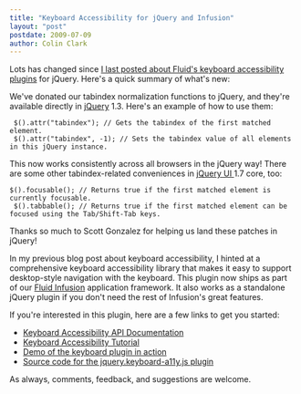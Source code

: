```yaml
---
title: "Keyboard Accessibility for jQuery and Infusion"
layout: "post"
postdate: 2009-07-09
author: Colin Clark
---
```


Lots has changed since <a href="http://fluidproject.org/blog/2008/01/11/jquery-tabindex-plugin/">I last posted about Fluid's keyboard accessibility plugins</a> for jQuery. Here's a quick summary of what's new:

We've donated our tabindex normalization functions to jQuery, and they're available directly in <a href="http://jquery.com">jQuery</a> 1.3. Here's an example of how to use them:

```
 $().attr("tabindex"); // Gets the tabindex of the first matched element.
 $().attr("tabindex", -1); // Sets the tabindex value of all elements in this jQuery instance.
```

This now works consistently across all browsers in the jQuery way! There are some other tabindex-related conveniences in <a href="http://ui.jquery.com"> jQuery UI </a>1.7 core, too:

```
$().focusable(); // Returns true if the first matched element is currently focusable.
 $().tabbable(); // Returns true if the first matched element can be focused using the Tab/Shift-Tab keys.
```

Thanks so much to Scott Gonzalez for helping us land these patches in jQuery!

In my previous blog post about keyboard accessibility, I hinted at a comprehensive keyboard accessibility library that makes it easy to support desktop-style navigation with the keyboard. This plugin now ships as part of our <a href="http://fluidproject.org/products/infusion/">Fluid Infusion</a> application framework. It also works as a standalone jQuery plugin if you don't need the rest of Infusion's great features.

If you're interested in this plugin, here are a few links to get you started:

<ul>
	<li><a href="http://wiki.fluidproject.org/display/fluid/Keyboard+Accessibility+Plugin+API">Keyboard Accessibility API Documentation</a></li>
	<li><a href="http://wiki.fluidproject.org/display/fluid/Tutorial+-+Keyboard+Accessibility+Plugin">Keyboard Accessibility Tutorial</a></li>
	<li><a href="http://fluidproject.org/releases/1.3.1/demos/keyboard-a11y/demo.html">Demo of the keyboard plugin in action</a></li>
	<li><a href="https://github.com/fluid-project/infusion/blob/master/src/webapp/framework/core/js/jquery.keyboard-a11y.js">Source code for the jquery.keyboard-a11y.js plugin</a></li>
</ul>

As always, comments, feedback, and suggestions are welcome.